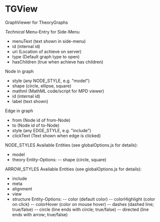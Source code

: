 # TGView
GraphViewer for TheoryGraphs

*Technical*
Menu-Entry for Side-Menu
- menuText (text shown in side-menu)
- id (internal id)
- uri (Location of achieve on server)
- type (Default graph type to open)
- hasChildren (true when achieve has children)

Node in graph
- style (any NODE_STYLE, e.g. "model")
- shape (circle, ellipse, square)
- mathml (MathML code/script for MPD viewer)
- id (internal id)
- label (text shown)

Edge in graph
- from (Node id of from-Node)
- to (Node id of to-Node)
- style (any EDGE_STYLE, e.g. "include")
- clickText (Text shown when edge is clicked)

NODE_STYLES
Available Entities (see globalOptions.js for details):
- model
- theory
Entity-Options:
-- shape (circle, square)

ARROW_STYLES
Available Entities (see globalOptions.js for details):
- include
- meta
- alignment
- view 
- structure
Entity-Options:
-- color (default color)
-- colorHighlight (color on click)
-- colorHover (color on mouse hover)
-- dashes (dashed line; true/false)
-- circle (line ends with circle; true/false)
-- directed (line ends with arrow; true/false)
